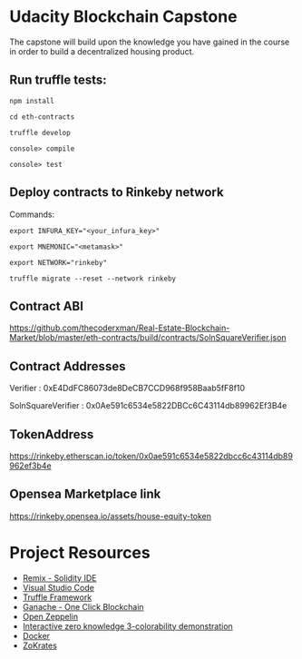 # Udacity Blockchain Capstone

The capstone will build upon the knowledge you have gained in the course in order to build a decentralized housing product. 

## Run truffle tests:

`npm install`

`cd eth-contracts`

`truffle develop`

`console> compile`

`console> test`

## Deploy contracts to Rinkeby network

Commands:

`export INFURA_KEY="<your_infura_key>"`

`export MNEMONIC="<metamask>"`

`export NETWORK="rinkeby"`

`truffle migrate --reset --network rinkeby`

## Contract ABI
https://github.com/thecoderxman/Real-Estate-Blockchain-Market/blob/master/eth-contracts/build/contracts/SolnSquareVerifier.json 


## Contract Addresses

Verifier : 0xE4DdFC86073de8DeCB7CCD968f958Baab5fF8f10

SolnSquareVerifier : 0x0Ae591c6534e5822DBCc6C43114db89962Ef3B4e

## TokenAddress
https://rinkeby.etherscan.io/token/0x0ae591c6534e5822dbcc6c43114db89962ef3b4e

## Opensea Marketplace link
https://rinkeby.opensea.io/assets/house-equity-token
<!-- https://rinkeby.opensea.io/assets/0x0ae591c6534e5822dbcc6c43114db89962ef3b4e -->



# Project Resources

* [Remix - Solidity IDE](https://remix.ethereum.org/)
* [Visual Studio Code](https://code.visualstudio.com/)
* [Truffle Framework](https://truffleframework.com/)
* [Ganache - One Click Blockchain](https://truffleframework.com/ganache)
* [Open Zeppelin ](https://openzeppelin.org/)
* [Interactive zero knowledge 3-colorability demonstration](http://web.mit.edu/~ezyang/Public/graph/svg.html)
* [Docker](https://docs.docker.com/install/)
* [ZoKrates](https://github.com/Zokrates/ZoKrates)
